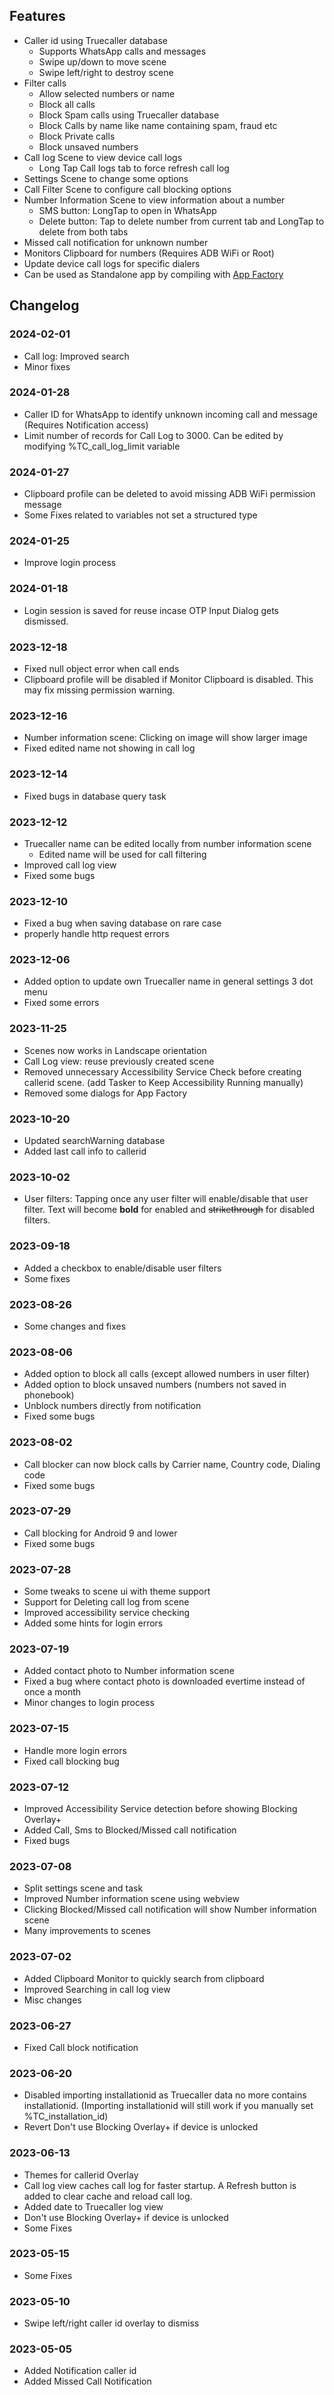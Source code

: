 ## Features

* Caller id using Truecaller database
  * Supports WhatsApp calls and messages
  * Swipe up/down to move scene
  * Swipe left/right to destroy scene
* Filter calls
  * Allow selected numbers or name
  * Block all calls
  * Block Spam calls using Truecaller database
  * Block Calls by name like name containing spam, fraud etc
  * Block Private calls
  * Block unsaved numbers
* Call log Scene to view device call logs
  * Long Tap Call logs tab to force refresh call log
* Settings Scene to change some options
* Call Filter Scene to configure call blocking options
* Number Information Scene to view information about a number
  * SMS button: LongTap to open in WhatsApp
  * Delete button: Tap to delete number from current tab and LongTap to delete from both tabs
* Missed call notification for unknown number
* Monitors Clipboard for numbers (Requires ADB WiFi or Root)
* Update device call logs for specific dialers
* Can be used as Standalone app by compiling with [App Factory](https://play.google.com/store/apps/details?id=net.dinglisch.android.appfactory)

## Changelog

### 2024-02-01
* Call log: Improved search
* Minor fixes

### 2024-01-28
* Caller ID for WhatsApp to identify unknown  incoming call and message (Requires Notification access)
* Limit number of records for Call Log to 3000. Can be edited by modifying %TC_call_log_limit variable

### 2024-01-27
* Clipboard profile can be deleted to avoid missing ADB WiFi permission message
* Some Fixes related to variables not set a structured type

### 2024-01-25
* Improve login process

### 2024-01-18
* Login session is saved for reuse incase OTP Input Dialog gets dismissed.

### 2023-12-18
* Fixed null object error when call ends
* Clipboard profile will be disabled if Monitor Clipboard is disabled. This may fix missing permission warning.

### 2023-12-16
* Number information scene: Clicking on image will show larger image
* Fixed edited name not showing in call log

### 2023-12-14
* Fixed bugs in database query task

### 2023-12-12
* Truecaller name can be edited locally from number information scene
  * Edited name will be used for call filtering
* Improved call log view
* Fixed some bugs

### 2023-12-10
* Fixed a bug when saving database on rare case
* properly handle http request errors

### 2023-12-06
* Added option to update own Truecaller name in general settings 3 dot menu
* Fixed some errors

### 2023-11-25
* Scenes now works in Landscape orientation
* Call Log view: reuse previously created scene
* Removed unnecessary Accessibility Service Check before creating callerid scene. (add Tasker to Keep Accessibility Running manually)
* Removed some dialogs for App Factory

### 2023-10-20
* Updated searchWarning database
* Added last call info to callerid

### 2023-10-02
* User filters: Tapping once any user filter will enable/disable that user filter. Text will become **bold** for enabled and ~~strikethrough~~ for disabled filters.

### 2023-09-18
* Added a checkbox to enable/disable user filters
* Some fixes

### 2023-08-26
* Some changes and fixes

### 2023-08-06
* Added option to block all calls (except allowed numbers in user filter)
* Added option to block unsaved numbers (numbers not saved in phonebook)
* Unblock numbers directly from notification
* Fixed some bugs

### 2023-08-02
* Call blocker can now block calls by Carrier name, Country code, Dialing code
* Fixed some bugs

### 2023-07-29
* Call blocking for Android 9 and lower
* Fixed some bugs

### 2023-07-28
* Some tweaks to scene ui with theme support
* Support for Deleting call log from scene
* Improved accessibility service checking
* Added some hints for login errors

### 2023-07-19
* Added contact photo to Number information scene
* Fixed a bug where contact photo is downloaded evertime instead of once a month
* Minor changes to login process

### 2023-07-15
* Handle more login errors
* Fixed call blocking bug

### 2023-07-12
* Improved Accessibility Service detection before showing Blocking Overlay+
* Added Call, Sms to Blocked/Missed call notification
* Fixed bugs

### 2023-07-08

* Split settings scene and task
* Improved Number information scene using webview
* Clicking Blocked/Missed call notification will show Number information scene
* Many improvements to scenes

### 2023-07-02

* Added Clipboard Monitor to quickly search from clipboard
* Improved Searching in call log view
* Misc changes

### 2023-06-27

* Fixed Call block notification

### 2023-06-20

* Disabled importing installationid as Truecaller data no more contains installationid. (Importing installationid will still work if you manually set %TC_installation_id)
* Revert Don't use Blocking Overlay+ if device is unlocked

### 2023-06-13

* Themes for callerid Overlay
* Call log view caches call log for faster startup. A Refresh button is added to clear cache and reload call log.
* Added date to Truecaller log view
* Don't use Blocking Overlay+ if device is unlocked
* Some Fixes

### 2023-05-15

* Some Fixes

### 2023-05-10

* Swipe left/right caller id overlay to dismiss

### 2023-05-05

* Added Notification caller id
* Added Missed Call Notification
